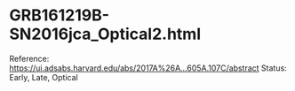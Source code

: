 # GRB161219B-SN2016jca_Optical2.html

Reference: https://ui.adsabs.harvard.edu/abs/2017A%26A...605A.107C/abstract
Status: Early, Late, Optical
